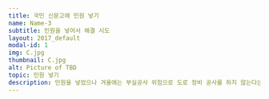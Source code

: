 ```yaml
---
title: 국민 신문고에 민원 넣기
name: Name-3
subtitle: 민원을 넣어서 해결 시도
layout: 2017_default
modal-id: 1
img: C.jpg
thumbnail: C.jpg
alt: Picture of TBD
topic: 민원 넣기
description: 민원을 넣었으나 겨울에는 부실공사 위험으로 도로 정비 공사를 하지 않는다는 답변이 돌아왔다.
---
```

